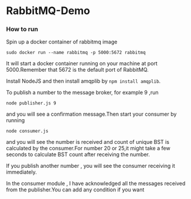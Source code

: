 # RabbitMQ-Demo
### How to run
Spin up a docker container of rabbitmq image
```
sudo docker run --name rabbitmq -p 5000:5672 rabbitmq
```
It will start a docker container running on your machine at port 5000.Remember that 5672 is the default port of RabbitMQ.

Install NodeJS and then install amqplib by `npm install amqplib`.

To publish a number to the message broker, for example 9 ,run
```
node publisher.js 9
```
and you will see a confirmation message.Then start your consumer by running 
```
node consumer.js
```
and you will see the number is received and count of unique BST is calculated by the consumer.For number 20 or 25,it might take a few seconds to calculate BST count after receiving the number.

If you publish another number , you will see the consumer receiving it immediately.

In the consumer module , I have acknowledged all the messages received from the publisher.You can add any condition if you want

